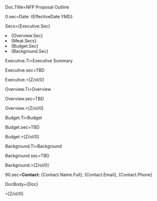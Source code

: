 Doc.Title=NFP Proposal Outline

0.sec=Date: {EffectiveDate.YMD}

Secs={Executive.Sec}<li>{Overview.Sec}<li>{Meat.Secs}<li>{Budget.Sec}<li>{Background.Sec}

Executive.Ti=Executive Summary

Executive.sec=TBD

Executive.=[Z/ol/0]

Overview.Ti=Overview

Overview.sec=TBD

Overview.=[Z/ol/0]

Budget.Ti=Budget

Budget.sec=TBD

Budget.=[Z/ol/0]

Background.Ti=Background

Background.sec=TBD

Background.=[Z/ol/0]

90.sec=<b>Contact:</b> {Contact.Name.Full}, {Contact.Email}, {Contact.Phone}

DocBody={Doc}

=[Z/ol/0]